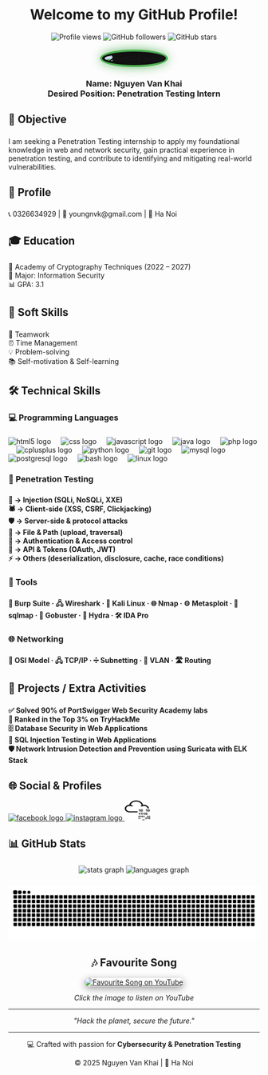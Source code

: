 <h1 align="center">Welcome to my GitHub Profile!</h1>

<div align="center">
  <!-- Badges -->
  <img src="https://komarev.com/ghpvc/?username=ynvk404&label=Profile%20Views&color=4CAF50&style=flat" alt="Profile views" />
  <img src="https://img.shields.io/github/followers/ynvk404?label=Followers&style=social" alt="GitHub followers" />
  <img src="https://img.shields.io/github/stars/ynvk404?label=Stars&style=social" alt="GitHub stars" />
</div>

<br>

<div align="center">
  <img 
    height="200" 
    src="https://avatars.githubusercontent.com/ynvk404" 
    alt="ynvk404 avatar"
    style="border-radius:50%; border:4px solid #4CAF50; box-shadow:0 0 20px rgba(76,175,80,0.8); background-color:#111; padding:5px;" 
  />
</div>

###

<h3 align="center">Name: Nguyen Van Khai  <br> Desired Position: Penetration Testing Intern</h3>

###

<h2 align="left">🎯 Objective</h2>

###

<p align="left">I am seeking a Penetration Testing internship to apply my foundational knowledge in web and network security, gain practical experience in penetration testing, and contribute to identifying and mitigating real-world vulnerabilities.</p>

###

<h2 align="left">👤 Profile</h2>

###

<p align="left">📞 0326634929 | 📧 youngnvk@gmail.com | 📍 Ha Noi</p>

###

<h2 align="left">🎓 Education</h2>

###

<p align="left">🏫 Academy of Cryptography Techniques (2022 – 2027)  <br>📖 Major: Information Security  <br>📊 GPA: 3.1</p>

###

<h2 align="left">🧩 Soft Skills</h2>

###

<p align="left">🤝 Teamwork  <br>⏰ Time Management  <br>💡 Problem-solving  <br>📚 Self-motivation & Self-learning</p>

###

<h2 align="left">🛠️ Technical Skills</h2>

###

<h3 align="left">💻 Programming Languages</h3>

###

<div align="left">
  <img src="https://cdn.jsdelivr.net/gh/devicons/devicon/icons/html5/html5-original.svg" height="40" alt="html5 logo"  />
  <img width="12" />
  <img src="https://cdn.jsdelivr.net/gh/devicons/devicon/icons/css3/css3-original.svg" height="40" alt="css logo"  />
  <img width="12" />
  <img src="https://cdn.jsdelivr.net/gh/devicons/devicon/icons/javascript/javascript-original.svg" height="40" alt="javascript logo"  />
  <img width="12" />
  <img src="https://cdn.jsdelivr.net/gh/devicons/devicon/icons/java/java-original.svg" height="40" alt="java logo"  />
  <img width="12" />
  <img src="https://cdn.jsdelivr.net/gh/devicons/devicon/icons/php/php-original.svg" height="40" alt="php logo"  />
  <img width="12" />
  <img src="https://cdn.jsdelivr.net/gh/devicons/devicon/icons/cplusplus/cplusplus-original.svg" height="40" alt="cplusplus logo"  />
  <img width="12" />
  <img src="https://cdn.jsdelivr.net/gh/devicons/devicon/icons/python/python-original.svg" height="40" alt="python logo"  />
  <img width="12" />
  <img src="https://cdn.jsdelivr.net/gh/devicons/devicon/icons/git/git-original.svg" height="40" alt="git logo"  />
  <img width="12" />
  <img src="https://cdn.jsdelivr.net/gh/devicons/devicon/icons/mysql/mysql-original.svg" height="40" alt="mysql logo"  />
  <img width="12" />
  <img src="https://cdn.jsdelivr.net/gh/devicons/devicon/icons/postgresql/postgresql-original.svg" height="40" alt="postgresql logo"  />
  <img width="12" />
  <img src="https://cdn.jsdelivr.net/gh/devicons/devicon/icons/bash/bash-original.svg" height="40" alt="bash logo"  />
  <img width="12" />
  <img src="https://cdn.jsdelivr.net/gh/devicons/devicon/icons/linux/linux-original.svg" height="40" alt="linux logo"  />
</div>

###

<h3 align="left">🔐 Penetration Testing</h3>

###

<h4 align="left">💉 → Injection (SQLi, NoSQLi, XXE)<br>🕷️ → Client-side (XSS, CSRF, Clickjacking)<br>🛡️ → Server-side & protocol attacks<br>📂 → File & Path (upload, traversal)<br>🔑 → Authentication & Access control<br>🔗 → API & Tokens (OAuth, JWT)<br>⚡ → Others (deserialization, disclosure, cache, race conditions)</h4>

###

<h3 align="left">🧰 Tools</h3>

###

<h4 align="left">🐙 Burp Suite · 🖧 Wireshark · 🐧 Kali Linux · 🌐 Nmap · ⚙️ Metasploit · 🔎 sqlmap · 🧭 Gobuster · 🔐 Hydra · 🛠️ IDA Pro</h4>

###

<h3 align="left">🌐 Networking</h3>

###

<h4 align="left">🧩 OSI Model · 🖧 TCP/IP · ➗ Subnetting · 🧵 VLAN · 🛣️ Routing</h4>

###

<h2 align="left">📂 Projects / Extra Activities</h2>

###

<h4 align="left">✅ Solved 90% of PortSwigger Web Security Academy labs  <br>🏅 Ranked in the Top 3% on TryHackMe  <br>🗄️ Database Security in Web Applications  <br>🔎 SQL Injection Testing in Web Applications  <br>🛡️ Network Intrusion Detection and Prevention using Suricata with ELK Stack</h4>

###
<h2 align="left">🌐 Social & Profiles</h2>

<div align="left">
  <a href="https://www.facebook.com/young.nvk" target="_blank">
    <img src="https://raw.githubusercontent.com/maurodesouza/profile-readme-generator/master/src/assets/icons/social/facebook/default.svg" width="52" height="40" alt="facebook logo" />
  </a>
  
  <a href="https://www.instagram.com/young.nvk/" target="_blank">
    <img src="https://raw.githubusercontent.com/maurodesouza/profile-readme-generator/master/src/assets/icons/social/instagram/default.svg" width="52" height="40" alt="instagram logo" />
  </a>
  
  <a href="https://tryhackme.com/p/ynvk404" target="_blank">
    <img src="https://raw.githubusercontent.com/maurodesouza/profile-readme-generator/master/src/assets/icons/social/tryhackme/default.svg" width="52" height="40" alt="tryhackme logo" />
  </a>
</div>

###

<h2 align="left">📊 GitHub Stats</h2>

###

<div align="center" class="stats">
  <img src="https://github-readme-stats.vercel.app/api?username=ynvk404&hide_title=false&hide_rank=false&show_icons=true&include_all_commits=true&count_private=true&disable_animations=false&theme=dracula&locale=en&hide_border=false&order=1" height="150" alt="stats graph"  />
  <img src="https://github-readme-stats.vercel.app/api/top-langs?username=ynvk404&locale=en&hide_title=false&layout=compact&card_width=320&langs_count=5&theme=dracula&hide_border=false&order=2" height="150" alt="languages graph"  />
</div>

###

<div align="center">
  <picture>
    <source media="(prefers-color-scheme: dark)" srcset="https://raw.githubusercontent.com/ynvk404/ynvk404/output/snake.svg">
    <source media="(prefers-color-scheme: light)" srcset="https://raw.githubusercontent.com/ynvk404/ynvk404/output/snake-light.svg">
    <img alt="Snake animation" src="https://raw.githubusercontent.com/ynvk404/ynvk404/output/snake.svg">
  </picture>
</div>

###

<h2 align="center">🎶 Favourite Song</h2>

<div align="center">
  <a href="https://www.youtube.com/watch?v=s7Qe7OJvgOU&list=RDs7Qe7OJvgOU&start_radio=1" target="_blank">
    <img src="https://img.youtube.com/vi/s7Qe7OJvgOU/maxresdefault.jpg" 
         width="480" 
         alt="Favourite Song on YouTube" 
         style="border-radius:12px; box-shadow:0 4px 15px rgba(0,0,0,0.4);" />
  </a>
  <p><i>Click the image to listen on YouTube</i></p>
</div>

---

<!-- Motto -->
<div align="center">
  <i>"Hack the planet, secure the future."</i>
</div>

---

<div align="center">
  <p>💻 Crafted with passion for <b>Cybersecurity & Penetration Testing</b></p>
  <p>© 2025 Nguyen Van Khai | 📍 Ha Noi</p>
</div>
